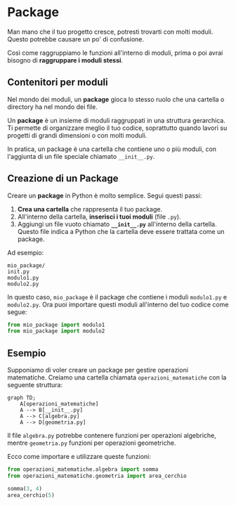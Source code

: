 # Package

<ImageComponent 
  src="/CodeInMind/package.png" 
  alt="Description of the image" 
  :width="200" 
/>

Man mano che il tuo progetto cresce, potresti trovarti con molti moduli. Questo potrebbe causare un po' di confusione. 

Così come raggruppiamo le funzioni all'interno di moduli, prima o poi avrai bisogno di **raggruppare i moduli stessi**.

## Contenitori per moduli

Nel mondo dei moduli, un **package** gioca lo stesso ruolo che una cartella o directory ha nel mondo dei file.

Un **package** è un insieme di moduli raggruppati in una struttura gerarchica. Ti permette di organizzare meglio il tuo codice, soprattutto quando lavori su progetti di grandi dimensioni o con molti moduli. 

In pratica, un package è una cartella che contiene uno o più moduli, con l'aggiunta di un file speciale chiamato `__init__.py`.



## Creazione di un Package

Creare un **package** in Python è molto semplice. Segui questi passi:

1. **Crea una cartella** che rappresenta il tuo package.
2. All'interno della cartella, **inserisci i tuoi moduli** (file `.py`).
3. Aggiungi un file vuoto chiamato **`__init__.py`** all'interno della cartella. Questo file indica a Python che la cartella deve essere trattata come un package.

Ad esempio:

```
mio_package/
init.py
modulo1.py
modulo2.py
```

In questo caso, `mio_package` è il package che contiene i moduli `modulo1.py` e `modulo2.py`. Ora puoi importare questi moduli all'interno del tuo codice come segue:

```python
from mio_package import modulo1
from mio_package import modulo2
```

## Esempio

Supponiamo di voler creare un package per gestire operazioni matematiche. Creiamo una cartella chiamata `operazioni_matematiche` con la seguente struttura:

``` mermaid
graph TD;
    A[operazioni_matematiche] 
    A --> B[__init__.py]
    A --> C[algebra.py]
    A --> D[geometria.py]
```

Il file `algebra.py` potrebbe contenere funzioni per operazioni algebriche, mentre `geometria.py` funzioni per operazioni geometriche. 

Ecco come importare e utilizzare queste funzioni:

```python
from operazioni_matematiche.algebra import somma
from operazioni_matematiche.geometria import area_cerchio

somma(3, 4)
area_cerchio(5)
```